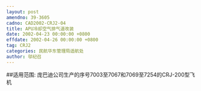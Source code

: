 ```yaml
---
layout: post
amendno: 39-3605
cadno: CAD2002-CRJ2-04
title: APU冷却空气排气道改装
date: 2002-04-23 00:00:00 +0800
effdate: 2002-04-26 00:00:00 +0800
tag: CRJ2
categories: 民航华东管理局适航处
author: 邬纪召
---
```


##适用范围:
庞巴迪公司生产的序号7003至7067和7069至7254的CRJ-200型飞机

